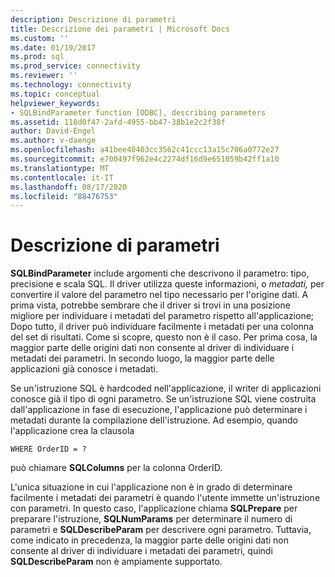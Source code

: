 ```yaml
---
description: Descrizione di parametri
title: Descrizione dei parametri | Microsoft Docs
ms.custom: ''
ms.date: 01/19/2017
ms.prod: sql
ms.prod_service: connectivity
ms.reviewer: ''
ms.technology: connectivity
ms.topic: conceptual
helpviewer_keywords:
- SQLBindParameter function [ODBC], describing parameters
ms.assetid: 118d0f47-2afd-4955-bb47-38b1e2c2f38f
author: David-Engel
ms.author: v-daenge
ms.openlocfilehash: a41bee40403cc3562c41ccc13a15c706a0772e27
ms.sourcegitcommit: e700497f962e4c2274df16d9e651059b42ff1a10
ms.translationtype: MT
ms.contentlocale: it-IT
ms.lasthandoff: 08/17/2020
ms.locfileid: "88476753"
---
```

# <a name="describing-parameters"></a>Descrizione di parametri
**SQLBindParameter** include argomenti che descrivono il parametro: tipo, precisione e scala SQL. Il driver utilizza queste informazioni, o *metadati,* per convertire il valore del parametro nel tipo necessario per l'origine dati. A prima vista, potrebbe sembrare che il driver si trovi in una posizione migliore per individuare i metadati del parametro rispetto all'applicazione; Dopo tutto, il driver può individuare facilmente i metadati per una colonna del set di risultati. Come si scopre, questo non è il caso. Per prima cosa, la maggior parte delle origini dati non consente al driver di individuare i metadati dei parametri. In secondo luogo, la maggior parte delle applicazioni già conosce i metadati.  
  
 Se un'istruzione SQL è hardcoded nell'applicazione, il writer di applicazioni conosce già il tipo di ogni parametro. Se un'istruzione SQL viene costruita dall'applicazione in fase di esecuzione, l'applicazione può determinare i metadati durante la compilazione dell'istruzione. Ad esempio, quando l'applicazione crea la clausola  
  
```  
WHERE OrderID = ?  
```  
  
 può chiamare **SQLColumns** per la colonna OrderID.  
  
 L'unica situazione in cui l'applicazione non è in grado di determinare facilmente i metadati dei parametri è quando l'utente immette un'istruzione con parametri. In questo caso, l'applicazione chiama **SQLPrepare** per preparare l'istruzione, **SQLNumParams** per determinare il numero di parametri e **SQLDescribeParam** per descrivere ogni parametro. Tuttavia, come indicato in precedenza, la maggior parte delle origini dati non consente al driver di individuare i metadati dei parametri, quindi **SQLDescribeParam** non è ampiamente supportato.
